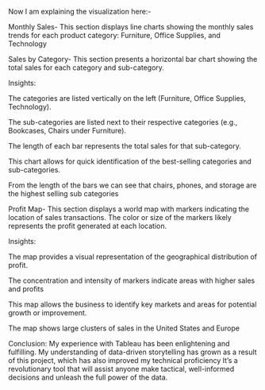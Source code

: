 Now I am explaining the visualization here:-

Monthly Sales-
This section displays line charts showing the monthly sales trends for each product category: Furniture, Office Supplies, and Technology

Sales by Category-
This section presents a horizontal bar chart showing the total sales for each category and sub-category.

Insights:

The categories are listed vertically on the left (Furniture, Office Supplies, Technology).

The sub-categories are listed next to their respective categories (e.g., Bookcases, Chairs under Furniture).

The length of each bar represents the total sales for that sub-category.

This chart allows for quick identification of the best-selling categories and sub-categories.

From the length of the bars we can see that chairs, phones, and storage are the highest selling sub categories

Profit Map-
This section displays a world map with markers indicating the location of sales transactions. The color or size of the markers likely represents the profit generated at each location.

Insights:

The map provides a visual representation of the geographical distribution of profit.

The concentration and intensity of markers indicate areas with higher sales and profits

This map allows the business to identify key markets and areas for potential growth or improvement.

The map shows large clusters of sales in the United States and Europe

Conclusion:
My experience with Tableau has been enlightening and fulfilling. My understanding of data-driven storytelling has grown as a result of this project, which has also improved my technical proficiency
It’s a revolutionary tool that will assist anyone make tactical, well-informed decisions and unleash the full power of the data.
